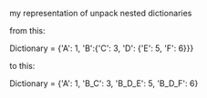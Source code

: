 my representation of unpack nested dictionaries

from this:

Dictionary = {'A': 1, 'B':{'C': 3, 'D': {'E': 5, 'F': 6}}}

to this:

Dictionary = {'A': 1, 'B_C': 3, 'B_D_E': 5, 'B_D_F': 6}